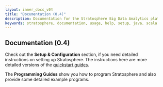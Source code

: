 ```yaml
--- 
layout: inner_docs_v04
title: "Documentation (0.4)"
description: Documentation for the Stratosphere Big Data Analytics platform.
keywords: stratosphere, documentation, usage, help, setup, java, scala, program, howto, configuration, api, big data, data analytics
---
```


## Documentation (0.4)

<p class="lead">Check out the <strong>Setup & Configuration</strong> section, if you need detailed instructions on setting up Stratosphere. The instructions here are more detailed versions of the <a href="{{site.baseurl}}/quickstart/">quickstart guides</a>.</p>

<p class="lead">The <strong>Programming Guides</strong> show you how to program Stratosphere and also provide some detailed example programs.</p>

